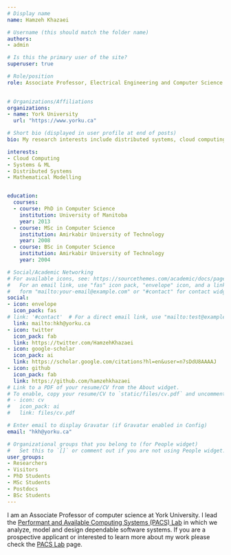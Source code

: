 ```yaml
---
# Display name
name: Hamzeh Khazaei

# Username (this should match the folder name)
authors:
- admin

# Is this the primary user of the site?
superuser: true

# Role/position
role: Associate Professor, Electrical Engineering and Computer Science Department  
        

# Organizations/Affiliations
organizations:
- name: York University
  url: "https://www.yorku.ca"

# Short bio (displayed in user profile at end of posts)
bio: My research interests include distributed systems, cloud computing, mathematical modeling and systems for ML.

interests:
- Cloud Computing
- Systems & ML
- Distributed Systems
- Mathematical Modelling


education:
  courses:
  - course: PhD in Computer Science
    institution: University of Manitoba
    year: 2013
  - course: MSc in Computer Science
    institution: Amirkabir University of Technology
    year: 2008
  - course: BSc in Computer Science
    institution: Amirkabir University of Technology
    year: 2004

# Social/Academic Networking
# For available icons, see: https://sourcethemes.com/academic/docs/page-builder/#icons
#   For an email link, use "fas" icon pack, "envelope" icon, and a link in the
#   form "mailto:your-email@example.com" or "#contact" for contact widget.
social:
- icon: envelope
  icon_pack: fas
# link: '#contact'  # For a direct email link, use "mailto:test@example.org".
  link: mailto:hkh@yorku.ca
- icon: twitter
  icon_pack: fab
  link: https://twitter.com/HamzehKhazaei
- icon: google-scholar
  icon_pack: ai
  link: https://scholar.google.com/citations?hl=en&user=n7sDdU8AAAAJ
- icon: github
  icon_pack: fab
  link: https://github.com/hamzehkhazaei
# Link to a PDF of your resume/CV from the About widget.
# To enable, copy your resume/CV to `static/files/cv.pdf` and uncomment the lines below.
# - icon: cv
#   icon_pack: ai
#   link: files/cv.pdf

# Enter email to display Gravatar (if Gravatar enabled in Config)
email: "hkh@yorku.ca"

# Organizational groups that you belong to (for People widget)
#   Set this to `[]` or comment out if you are not using People widget.
user_groups:
- Researchers
- Visitors
- PhD Students
- MSc Students
- Postdocs
- BSc Students
---
```


I am an Associate Professor of computer science at York University. I lead 
the <a href="https://pacs.eecs.yorku.ca" target="_blank" rel="noopener"><span>Performant and Available 
Computing Systems (PACS) Lab</span></a> 
in which we analyze, model and design dependable software systems. If you are a prospective applicant or interested 
to learn more about my work please check the 
<a href="https://pacs.eecs.yorku.ca" target="_blank" rel="noopener"><span>PACS Lab</span></a> page.
